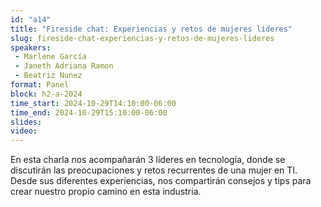 ```yaml
---
id: "a14"
title: "Fireside chat: Experiencias y retos de mujeres líderes"
slug: fireside-chat-experiencias-y-retos-de-mujeres-lideres
speakers:
 - Marlene García
 - Janeth Adriana Ramon
 - Beatriz Nunez
format: Panel
block: h2-a-2024
time_start: 2024-10-29T14:10:00-06:00
time_end: 2024-10-29T15:10:00-06:00
slides: 
video: 
---
```


En esta charla nos acompañarán 3 líderes en tecnología, donde se discutirán las preocupaciones y retos recurrentes de una mujer en TI. Desde sus diferentes experiencias, nos compartirán consejos y tips para crear nuestro propio camino en esta industria.
